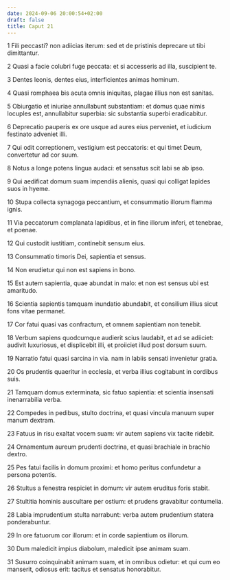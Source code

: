 ```yaml
---
date: 2024-09-06 20:00:54+02:00
draft: false
title: Caput 21
---
```





1 Fili peccasti? non adiicias iterum: sed et de pristinis deprecare ut tibi dimittantur.

2 Quasi a facie colubri fuge peccata: et si accesseris ad illa, suscipient te.

3 Dentes leonis, dentes eius, interficientes animas hominum.

4 Quasi romphaea bis acuta omnis iniquitas, plagae illius non est sanitas.

5 Obiurgatio et iniuriae annullabunt substantiam: et domus quae nimis locuples est, annullabitur superbia: sic substantia superbi eradicabitur.

6 Deprecatio pauperis ex ore usque ad aures eius perveniet, et iudicium festinato adveniet illi.

7 Qui odit correptionem, vestigium est peccatoris: et qui timet Deum, convertetur ad cor suum.

8 Notus a longe potens lingua audaci: et sensatus scit labi se ab ipso.

9 Qui aedificat domum suam impendiis alienis, quasi qui colligat lapides suos in hyeme.

10 Stupa collecta synagoga peccantium, et consummatio illorum flamma ignis.

11 Via peccatorum complanata lapidibus, et in fine illorum inferi, et tenebrae, et poenae.

12 Qui custodit iustitiam, continebit sensum eius.

13 Consummatio timoris Dei, sapientia et sensus.

14 Non erudietur qui non est sapiens in bono.

15 Est autem sapientia, quae abundat in malo: et non est sensus ubi est amaritudo.

16 Scientia sapientis tamquam inundatio abundabit, et consilium illius sicut fons vitae permanet.

17 Cor fatui quasi vas confractum, et omnem sapientiam non tenebit.

18 Verbum sapiens quodcumque audierit scius laudabit, et ad se adiiciet: audivit luxuriosus, et displicebit illi, et proiiciet illud post dorsum suum.

19 Narratio fatui quasi sarcina in via. nam in labiis sensati invenietur gratia.

20 Os prudentis quaeritur in ecclesia, et verba illius cogitabunt in cordibus suis.

21 Tamquam domus exterminata, sic fatuo sapientia: et scientia insensati inenarrabilia verba.

22 Compedes in pedibus, stulto doctrina, et quasi vincula manuum super manum dextram.

23 Fatuus in risu exaltat vocem suam: vir autem sapiens vix tacite ridebit.

24 Ornamentum aureum prudenti doctrina, et quasi brachiale in brachio dextro.

25 Pes fatui facilis in domum proximi: et homo peritus confundetur a persona potentis.

26 Stultus a fenestra respiciet in domum: vir autem eruditus foris stabit.

27 Stultitia hominis auscultare per ostium: et prudens gravabitur contumelia.

28 Labia imprudentium stulta narrabunt: verba autem prudentium statera ponderabuntur.

29 In ore fatuorum cor illorum: et in corde sapientium os illorum.

30 Dum maledicit impius diabolum, maledicit ipse animam suam.

31 Susurro coinquinabit animam suam, et in omnibus odietur: et qui cum eo manserit, odiosus erit: tacitus et sensatus honorabitur.

